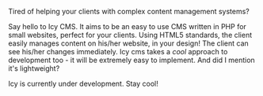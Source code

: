 Tired of helping your clients with complex content management systems?

Say hello to Icy CMS. It aims to be an easy to use CMS written in PHP for small websites, perfect for your clients. Using HTML5 standards, the client easily manages content on his/her website, in your design! The client can see his/her changes immediately.
Icy cms takes a _cool_ approach to development too - it will be extremely easy to implement. And did I mention it's lightweight?

Icy is currently under development.
Stay cool!